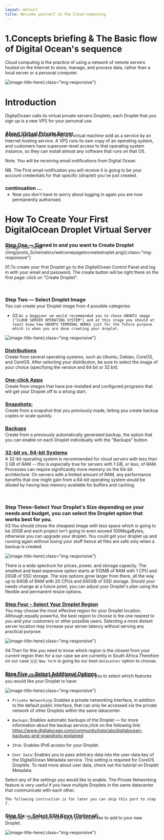 ```yaml
---
layout: default
title: Welcome yourself to the Cloud-Computing.
---
```


# 1.Concepts briefing & The Basic flow of Digital Ocean's sequence

Cloud computing is the practice of using a network of remote servers hosted on the Internet to store, manage, and process data, rather than a local server or a personal computer.

![image-title-here](/img/posts_Schematics/cloud-computing-gears.jpg){:class="img-responsive"}

# Introduction

DigitalOcean calls its virtual private servers Droplets; each Droplet that you sign up is a new VPS for your personal use.

<h3 style="font-weight: bold;font-weight: bold;margin-bottom: -12px;text-decoration: underline;">  About Virtual Private Server</h3>
A virtual private server (VPS) is a virtual machine sold as a service by an Internet hosting service. A VPS runs its own copy of an operating system, and customers have superuser-level access to that operating system instance, so they can install almost any software that runs on that OS.

Note. You will be receiving email notifications from Digital Ocean.

NB. The First email notification you will receive it is going to be your account credentials for that specific (*droplet*) you've just created.

<h3 style="font-weight: bold;font-weight: bold;margin-bottom: -12px;">continuation ...  </h3>

* Now you don't have to worry about logging in again you are now permanently authorised.

# How To Create Your First DigitalOcean Droplet Virtual Server

<h3 style="font-weight: bold;font-weight: bold;margin-bottom: -12px;">Step One — Signed in and you want to Create Droplet</h3>
![image-title-here](/img/posts_Schematics/welcomepagetocreatedroplet.png){:class="img-responsive"}

<p>01.To create your first Droplet go to the DigitalOcean Control Panel and log in with your email and password. The create button will be right there on the first page: click on "Create Droplet".</p>
<br />
<h3 style="font-weight: bold;font-weight: bold;margin-bottom: -12px;"> Step Two — Select Droplet Image </h3>
<p>You can create your Droplet image from 4 possible categories</p>

* 02.`As a begginer we would recommended you to chose UBUNTU image ["CLOUD SERVER OPERATING SYSTEM"] and at this stage you should at least know how UBUNTU TERMINAL WORKS just for the future purpose which is when you are done creating your droplet.`

![image-title-here](/img/posts_Schematics/osimages.png){:class="img-responsive"}

<h3 style="font-weight: bold;font-weight: bold;margin-bottom: -12px;text-decoration: underline;"> Distributions </h3><p>Create from several operating systems, such as Ubuntu, Debian, CoreOS, and CentOS. After selecting your distribution, be sure to select the image of your choice (specifying the version and 64 bit or 32 bit).</p>

<h3 style="font-weight: bold;font-weight: bold;margin-bottom: -12px;text-decoration: underline;"> One-click Apps </h3>
<p>Create from images that have pre-installed and configured programs that will get your Droplet off to a strong start.</p>

<h3 style="font-weight: bold;font-weight: bold;margin-bottom: -12px;text-decoration: underline;"> Snapshots: </h3>
<p>Create from a snapshot that you previously made, letting you create backup copies or scale quickly.</p>

<h3 style="font-weight: bold;font-weight: bold;margin-bottom: -12px;text-decoration: underline;"> Backups </h3>
<p>Create from a previously automatically generated backup, the option that you can enable on each Droplet individually with the "Backups" button.</p>

<h3 style="font-weight: bold;font-weight: bold;margin-bottom: -12px;text-decoration: underline;"> 32-bit vs. 64-bit Systems </h3>
<p>A 32-bit operating system is recommended for cloud servers with less than 3 GB of RAM -- this is especially true for servers with 1 GB, or less, of RAM. Processes can require significantly more memory on the 64-bit architecture. On servers with a limited amount of RAM, any performance benefits that one might gain from a 64-bit operating system would be diluted by having less memory available for buffers and caching.</p>
<br />
<h3 style="font-weight: bold;font-weight: bold;margin-bottom: -12px;">Step Three-Select Your Droplet's Size depending on your needs and budget, you can select the Droplet option that works best for you.</h3>

03.You should chose the cheapest image with less space which is going to be 20GB and each project isn't going to even exceed 100MegaBytes, otherwise you can upgrade your droplet. You could get your droplet up and running again without losing your stuff hence all files are safe only when a backup is created.

![image-title-here](/img/posts_Schematics/imagesizes.png){:class="img-responsive"}


<p>There is a wide spectrum for prices, power, and storage capacity. The smallest and least expensive option starts at 512MB of RAM with 1 CPU and 20GB of SSD storage. The size options grow larger from there, all the way up to 64GB of RAM with 20 CPUs and 640GB of SSD storage. Should your needs change at a future point, you can adjust your Droplet's plan using the flexible and permanent resize options.</p>

<h3 style="font-weight: bold;font-weight: bold;margin-bottom: -12px;text-decoration: underline;">Step Four - Select Your Droplet Region</h3>

<p>You may choose the most effective region for your Droplet location. Although equally powerful, the best region to choose is the one nearest to you and your customers or other possible users. Selecting a more distant server location may increase your server latency without serving any practical purpose.</p>

![image-title-here](/img/posts_Schematics/dropletregion.png){:class="img-responsive"}

04.Then for this you need to know which region is the closest from your current region then for a our case we are currently in South Africa.Therefore on our case :us: `New York` is going be our best `datacenter` option to choose.

<h3 style="font-weight: bold;font-weight: bold;margin-bottom: -12px;text-decoration: underline;">Step Five — Select Additional Options</h3>
The Select additional options section allows you to select which features you would like your Droplet to have:

![image-title-here](/img/posts_Schematics/additionalOpt.png){:class="img-responsive"}

* `Private Networking`: Enables a private networking interface, in addition to the default public interface, that can only be accessed via the private network of other Droplets within the same datacenter.

* `Backups`: Enables automatic backups of the Droplet — for more information about the backup service,click on the following link:
https://www.digitalocean.com/community/tutorials/digitalocean-backups-and-snapshots-explained

* `IPv6`: Enables IPv6 access for your Droplet.

* `User Data`: Enables you to pass arbitrary data into the user-data key of the DigitalOcean Metadata service. This setting is required for CoreOS Droplets. To read more about user data, check out the tutorial on Droplet Metadata.

Select any of the settings you would like to enable. The Private Networking feature is very useful if you have multiple Droplets in the same datacenter that communicate with each other.

`The following instruction is for later you can skip this part to step 7.`

<h3 style="font-weight: bold;font-weight: bold;margin-bottom: -12px;">Step Six — Select SSH Keys (Optional)</h3>
`Optional`: Select which SSH keys you would like to add to your new Droplet.

![image-title-here](/img/posts_Schematics/extraOption.png){:class="img-responsive"}
